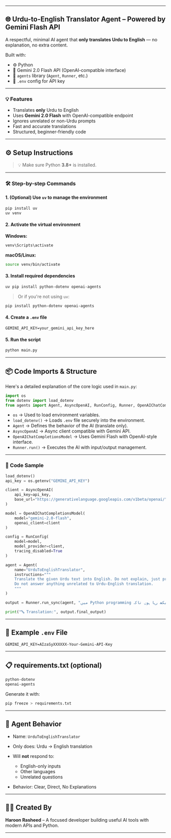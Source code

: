 
---

## 🌐 Urdu-to-English Translator Agent – Powered by Gemini Flash API

A respectful, minimal AI agent that **only translates Urdu to English** — no explanation, no extra content.

Built with:

* ⚙️ Python
* 🤖 Gemini 2.0 Flash API (OpenAI-compatible interface)
* 🧠 `agents` library (`Agent`, `Runner`, etc.)
* 🔐 `.env` config for API key

---

### 💡 Features

* Translates **only** Urdu to English
* Uses **Gemini 2.0 Flash** with OpenAI-compatible endpoint
* Ignores unrelated or non-Urdu prompts
* Fast and accurate translations
* Structured, beginner-friendly code

---

## ⚙️ Setup Instructions

> 💡 Make sure Python **3.8+** is installed.

---

### 🛠 Step-by-step Commands

#### 1. (Optional) Use `uv` to manage the environment

```bash
pip install uv
uv venv
```

#### 2. Activate the virtual environment

**Windows:**

```bash
venv\Scripts\activate
```

**macOS/Linux:**

```bash
source venv/bin/activate
```

#### 3. Install required dependencies

```bash
uv pip install python-dotenv openai-agents
```

> Or if you're not using `uv`:

```bash
pip install python-dotenv openai-agents
```

#### 4. Create a `.env` file

```
GEMINI_API_KEY=your_gemini_api_key_here
```

#### 5. Run the script

```bash
python main.py
```

---

## 📦 Code Imports & Structure

Here's a detailed explanation of the core logic used in `main.py`:

```python
import os
from dotenv import load_dotenv
from agents import Agent, AsyncOpenAI, RunConfig, Runner, OpenAIChatCompletionsModel
```

* `os` → Used to load environment variables.
* `load_dotenv()` → Loads `.env` file securely into the environment.
* `Agent` → Defines the behavior of the AI (translate only).
* `AsyncOpenAI` → Async client compatible with Gemini API.
* `OpenAIChatCompletionsModel` → Uses Gemini Flash with OpenAI-style interface.
* `Runner.run()` → Executes the AI with input/output management.

---

### 🧠 Code Sample

```python
load_dotenv()
api_key = os.getenv("GEMINI_API_KEY")

client = AsyncOpenAI(
    api_key=api_key,
    base_url="https://generativelanguage.googleapis.com/v1beta/openai/"
)

model = OpenAIChatCompletionsModel(
    model="gemini-2.0-flash",
    openai_client=client
)

config = RunConfig(
    model=model,
    model_provider=client,
    tracing_disabled=True
)

agent = Agent(
    name="UrduToEnglishTranslator",
    instructions="""
    Translate the given Urdu text into English. Do not explain, just provide the translation.
    Do not answer anything unrelated to Urdu-English translation.
    """
)

output = Runner.run_sync(agent, "میں Python programming سیکھ رہا ہوں تاکہ Full Stack Developer بن سکوں۔", config)

print("🔤 Translation:", output.final_output)
```

---

## 🧪 Example `.env` File

```
GEMINI_API_KEY=AIzaSyXXXXXX-Your-Gemini-API-Key
```

---

## 📋 requirements.txt (optional)

```txt
python-dotenv
openai-agents
```

Generate it with:

```bash
pip freeze > requirements.txt
```

---

## 🤖 Agent Behavior

* Name: `UrduToEnglishTranslator`
* Only does: Urdu → English translation
* Will **not** respond to:

  * English-only inputs
  * Other languages
  * Unrelated questions
* Behavior: Clear, Direct, No Explanations

---

## 👨‍💻 Created By

**Haroon Rasheed** – A focused developer building useful AI tools with modern APIs and Python.

---



